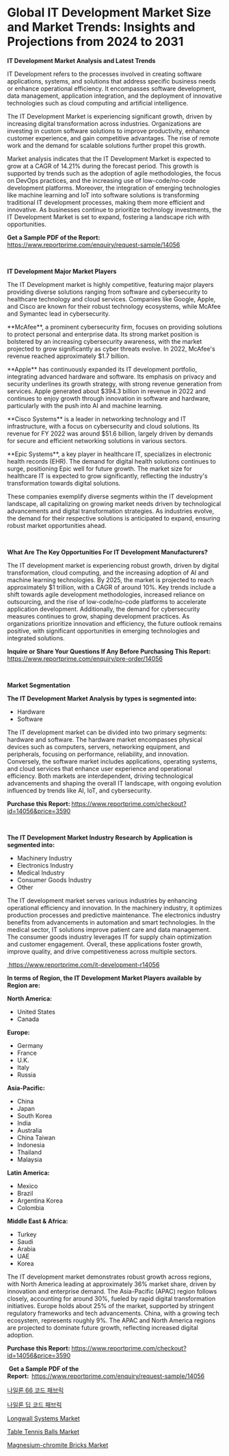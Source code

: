 <p><h1>Global IT Development Market Size and Market Trends: Insights and Projections from 2024 to 2031</h1></p><p><strong>IT Development Market Analysis and Latest Trends</strong></p>
<p><p>IT Development refers to the processes involved in creating software applications, systems, and solutions that address specific business needs or enhance operational efficiency. It encompasses software development, data management, application integration, and the deployment of innovative technologies such as cloud computing and artificial intelligence.</p><p>The IT Development Market is experiencing significant growth, driven by increasing digital transformation across industries. Organizations are investing in custom software solutions to improve productivity, enhance customer experience, and gain competitive advantages. The rise of remote work and the demand for scalable solutions further propel this growth.</p><p>Market analysis indicates that the IT Development Market is expected to grow at a CAGR of 14.21% during the forecast period. This growth is supported by trends such as the adoption of agile methodologies, the focus on DevOps practices, and the increasing use of low-code/no-code development platforms. Moreover, the integration of emerging technologies like machine learning and IoT into software solutions is transforming traditional IT development processes, making them more efficient and innovative. As businesses continue to prioritize technology investments, the IT Development Market is set to expand, fostering a landscape rich with opportunities.</p></p>
<p><strong>Get a Sample PDF of the Report:&nbsp;</strong> <a href="https://www.reportprime.com/enquiry/request-sample/14056">https://www.reportprime.com/enquiry/request-sample/14056</a></p>
<p>&nbsp;</p>
<p><strong>IT Development Major Market Players</strong></p>
<p><p>The IT Development market is highly competitive, featuring major players providing diverse solutions ranging from software and cybersecurity to healthcare technology and cloud services. Companies like Google, Apple, and Cisco are known for their robust technology ecosystems, while McAfee and Symantec lead in cybersecurity.</p><p>**McAfee**, a prominent cybersecurity firm, focuses on providing solutions to protect personal and enterprise data. Its strong market position is bolstered by an increasing cybersecurity awareness, with the market projected to grow significantly as cyber threats evolve. In 2022, McAfee's revenue reached approximately $1.7 billion.</p><p>**Apple** has continuously expanded its IT development portfolio, integrating advanced hardware and software. Its emphasis on privacy and security underlines its growth strategy, with strong revenue generation from services. Apple generated about $394.3 billion in revenue in 2022 and continues to enjoy growth through innovation in software and hardware, particularly with the push into AI and machine learning.</p><p>**Cisco Systems** is a leader in networking technology and IT infrastructure, with a focus on cybersecurity and cloud solutions. Its revenue for FY 2022 was around $51.6 billion, largely driven by demands for secure and efficient networking solutions in various sectors.</p><p>**Epic Systems**, a key player in healthcare IT, specializes in electronic health records (EHR). The demand for digital health solutions continues to surge, positioning Epic well for future growth. The market size for healthcare IT is expected to grow significantly, reflecting the industry's transformation towards digital solutions.</p><p>These companies exemplify diverse segments within the IT development landscape, all capitalizing on growing market needs driven by technological advancements and digital transformation strategies. As industries evolve, the demand for their respective solutions is anticipated to expand, ensuring robust market opportunities ahead.</p></p>
<p>&nbsp;</p>
<p><strong>What Are The Key Opportunities For IT Development Manufacturers?</strong></p>
<p><p>The IT development market is experiencing robust growth, driven by digital transformation, cloud computing, and the increasing adoption of AI and machine learning technologies. By 2025, the market is projected to reach approximately $1 trillion, with a CAGR of around 10%. Key trends include a shift towards agile development methodologies, increased reliance on outsourcing, and the rise of low-code/no-code platforms to accelerate application development. Additionally, the demand for cybersecurity measures continues to grow, shaping development practices. As organizations prioritize innovation and efficiency, the future outlook remains positive, with significant opportunities in emerging technologies and integrated solutions.</p></p>
<p><strong>Inquire or Share Your Questions If Any Before Purchasing This Report:</strong> <a href="https://www.reportprime.com/enquiry/pre-order/14056">https://www.reportprime.com/enquiry/pre-order/14056</a></p>
<p>&nbsp;</p>
<p><strong>Market Segmentation</strong></p>
<p><strong>The IT Development Market Analysis by types is segmented into:</strong></p>
<p><ul><li>Hardware</li><li>Software</li></ul></p>
<p><p>The IT development market can be divided into two primary segments: hardware and software. The hardware market encompasses physical devices such as computers, servers, networking equipment, and peripherals, focusing on performance, reliability, and innovation. Conversely, the software market includes applications, operating systems, and cloud services that enhance user experience and operational efficiency. Both markets are interdependent, driving technological advancements and shaping the overall IT landscape, with ongoing evolution influenced by trends like AI, IoT, and cybersecurity.</p></p>
<p><strong>Purchase this Report:&nbsp;</strong><a href="https://www.reportprime.com/checkout?id=14056&price=3590">https://www.reportprime.com/checkout?id=14056&price=3590</a></p>
<p>&nbsp;</p>
<p><strong>The IT Development Market Industry Research by Application is segmented into:</strong></p>
<p><ul><li>Machinery Industry</li><li>Electronics Industry</li><li>Medical Industry</li><li>Consumer Goods Industry</li><li>Other</li></ul></p>
<p><p>The IT development market serves various industries by enhancing operational efficiency and innovation. In the machinery industry, it optimizes production processes and predictive maintenance. The electronics industry benefits from advancements in automation and smart technologies. In the medical sector, IT solutions improve patient care and data management. The consumer goods industry leverages IT for supply chain optimization and customer engagement. Overall, these applications foster growth, improve quality, and drive competitiveness across multiple sectors.</p></p>
<p><a href="https://www.reportprime.com/it-development-r14056">&nbsp;https://www.reportprime.com/it-development-r14056</a></p>
<p><strong>In terms of Region, the IT Development Market Players available by Region are:</strong></p>
<p>
    <p> <strong> North America: </strong>
        <ul>
            <li>United States</li>
            <li>Canada</li>
        </ul>
        </p> 
    <p> <strong> Europe: </strong>
        <ul>
            <li>Germany</li>
            <li>France</li>
            <li>U.K.</li>
            <li>Italy</li>
            <li>Russia</li>
        </ul>
        </p> 
    <p> <strong> Asia-Pacific: </strong>
        <ul>
            <li>China</li>
            <li>Japan</li>
            <li>South Korea</li>
            <li>India</li>
            <li>Australia</li>
            <li>China Taiwan</li>
            <li>Indonesia</li>
            <li>Thailand</li>
            <li>Malaysia</li>
        </ul>
        </p> 
    <p> <strong> Latin America: </strong>
        <ul>
            <li>Mexico</li>
            <li>Brazil</li>
            <li>Argentina Korea</li>
            <li>Colombia</li>
        </ul>
        </p> 
    <p> <strong> Middle East & Africa: </strong>
        <ul>
            <li>Turkey</li>
            <li>Saudi</li>
            <li>Arabia</li>
            <li>UAE</li>
            <li>Korea</li>
        </ul>
    </p>
    </p>
<p><p>The IT development market demonstrates robust growth across regions, with North America leading at approximately 36% market share, driven by innovation and enterprise demand. The Asia-Pacific (APAC) region follows closely, accounting for around 30%, fueled by rapid digital transformation initiatives. Europe holds about 25% of the market, supported by stringent regulatory frameworks and tech advancements. China, with a growing tech ecosystem, represents roughly 9%. The APAC and North America regions are projected to dominate future growth, reflecting increased digital adoption.</p></p>
<p><strong>Purchase this Report: </strong><a href="https://www.reportprime.com/checkout?id=14056&price=3590">https://www.reportprime.com/checkout?id=14056&price=3590</a></p>
<p>&nbsp;<strong>Get a Sample PDF of the Report:&nbsp;&nbsp;</strong><a href="https://www.reportprime.com/enquiry/request-sample/14056">https://www.reportprime.com/enquiry/request-sample/14056</a></p>
<p><strong></strong></p>
<p><p><a href="https://medium.com/@vlcostes/nylon-66-cord-fabric-market-%EC%9D%98-%EA%B8%80%EB%A1%9C%EB%B2%8C-%EC%8B%9C%EC%9E%A5-%EA%B0%9C%EC%9A%94%EB%8A%94-%EC%A0%84-%EC%84%B8%EA%B3%84-%EB%B0%8F-%EC%A3%BC%EC%9A%94-%EC%8B%9C%EC%9E%A5%EC%9D%98-%EC%82%B0%EC%97%85%EC%97%90-%EC%98%81%ED%96%A5%EC%9D%84-%EB%AF%B8%EC%B9%98%EB%8A%94-%EC%A3%BC%EC%9A%94-%ED%8A%B8%EB%A0%8C%EB%93%9C%EC%97%90-%EB%8C%80%ED%95%9C-%EB%8F%85%ED%8A%B9%ED%95%9C-%EA%B4%80%EC%A0%90%EC%9D%84-%EC%A0%9C%EA%B3%B5%ED%95%A9%EB%8B%88%EB%8B%A4-c1a9a972d0b8">나일론 66 코드 패브릭</a></p><p><a href="https://medium.com/@vlcostes/%EC%84%B8%EA%B3%84-nylon-dipped-cord-fabric-market-%EC%9D%80-2024%EC%97%90%EC%84%9C-2031%EB%A1%9C-%EC%97%B0%ED%8F%89%EA%B7%A0-%EC%A6%9D%EA%B0%80%EC%9C%A8%EC%9D%84-%EB%B3%B4%EC%9D%BC-%EA%B2%83%EC%9C%BC%EB%A1%9C-%EC%98%88%EC%83%81%EB%90%A9%EB%8B%88%EB%8B%A4-7ca87b2bc98a">나일론 딥 코드 패브릭</a></p><p><a href="https://issuu.com/reportprime-2/docs/longwall-systems-market-size-2030.p_eba6896e45128d">Longwall Systems Market</a></p><p><a href="https://www.linkedin.com/pulse/what-innovations-shaping-table-tennis-balls-market-application-wjfpc?trackingId=M1imnHP4RACRm7C%2FLHNY2w%3D%3D">Table Tennis Balls Market</a></p><p><a href="https://medium.com/@samirmayert46/this-report-on-magnesium-chromite-bricks-market-is-a-comprehensive-analysis-of-market-shares-eb686fac9933">Magnesium-chromite Bricks Market</a></p></p>